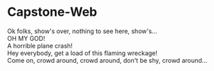 # Capstone-Web
Ok folks, show's over, nothing to see here, show's...<br>
OH MY GOD!<br>
A horrible plane crash!<br>
Hey everybody, get a load of this flaming wreckage!<br>
Come on, crowd around, crowd around, don't be shy, crowd around...
